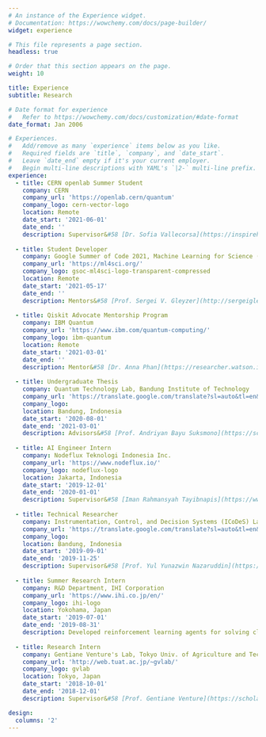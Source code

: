 ```yaml
---
# An instance of the Experience widget.
# Documentation: https://wowchemy.com/docs/page-builder/
widget: experience

# This file represents a page section.
headless: true

# Order that this section appears on the page.
weight: 10

title: Experience
subtitle: Research

# Date format for experience
#   Refer to https://wowchemy.com/docs/customization/#date-format
date_format: Jan 2006

# Experiences.
#   Add/remove as many `experience` items below as you like.
#   Required fields are `title`, `company`, and `date_start`.
#   Leave `date_end` empty if it's your current employer.
#   Begin multi-line descriptions with YAML's `|2-` multi-line prefix.
experience:
  - title: CERN openlab Summer Student
    company: CERN
    company_url: 'https://openlab.cern/quantum'
    company_logo: cern-vector-logo
    location: Remote
    date_start: '2021-06-01'
    date_end: ''
    description: Supervisor&#58 [Dr. Sofia Vallecorsa](https://inspirehep.net/authors/1028732)<br>Developing Quantum Generative Adversarial Networks to simulate the $t\bar{t}H$ production processes in the LHC experiment.
    
  - title: Student Developer
    company: Google Summer of Code 2021, Machine Learning for Science (ML4Sci)
    company_url: 'https://ml4sci.org/'
    company_logo: gsoc-ml4sci-logo-transparent-compressed
    location: Remote
    date_start: '2021-05-17'
    date_end: ''
    description: Mentors&#58 [Prof. Sergei V. Gleyzer](http://sergeigleyzer.com/), [Dr. Emanuele Usai](https://orcid.org/0000-0001-9323-2107), and [Raphael Koh](https://www.raphaelkoh.me/)<br>Currently researching the potential of Quantum Convolutional Neural Networks in classifying images of particles from high-energy physics events. The official project page is [here](https://summerofcode.withgoogle.com/projects/#5612096894533632).
    
  - title: Qiskit Advocate Mentorship Program
    company: IBM Quantum
    company_url: 'https://www.ibm.com/quantum-computing/'
    company_logo: ibm-quantum
    location: Remote
    date_start: '2021-03-01'
    date_end: ''
    description: Mentor&#58 [Dr. Anna Phan](https://researcher.watson.ibm.com/researcher/view.php?person=au1-anna.phan)<br>Working on the code implementation of the algorithm from the Data re-uploading for a universal quantum classifier by Pérez-Salinas, A. et al. and Quantum Graph Neural Networks by Verdon, G. et al. research papers in Qiskit framework. This code will be presented as Qiskit Textbook on the Qiskit's website.
    
  - title: Undergraduate Thesis
    company: Quantum Technology Lab, Bandung Institute of Technology
    company_url: 'https://translate.google.com/translate?sl=auto&tl=en&u=http%3A%2F%2Fqlab.itb.ac.id%2F'
    company_logo: 
    location: Bandung, Indonesia
    date_start: '2020-08-01'
    date_end: '2021-03-01'
    description: Advisors&#58 [Prof. Andriyan Bayu Suksmono](https://scholar.google.co.id/citations?user=IMH571IAAAAJ&hl=en) and [Dr. Nugraha](https://scholar.google.co.id/citations?user=fym11QIAAAAJ&hl=id)<br>Designed variational quantum circuits that work similarly to convolution filters in CNN to classify images. The proposed architectures achieved higher testing accuracy compared to some previous related works. Click [here](https://github.com/eraraya-ricardo/quantum_image_classifier) for the project page.
    
  - title: AI Engineer Intern
    company: Nodeflux Teknologi Indonesia Inc.
    company_url: 'https://www.nodeflux.io/'
    company_logo: nodeflux-logo
    location: Jakarta, Indonesia
    date_start: '2019-12-01'
    date_end: '2020-01-01'
    description: Supervisor&#58 [Iman Rahmansyah Tayibnapis](https://www.linkedin.com/in/iman-rahmansyah-tayibnapis-25032b176/)<br>Developed a real‑time face tracking and blemish removal algorithm to create a webcam filter application.
    
  - title: Technical Researcher
    company: Instrumentation, Control, and Decision Systems (ICoDeS) Lab, Bandung Institute of Technology
    company_url: 'https://translate.google.com/translate?sl=auto&tl=en&u=https%3A%2F%2Fik.fti.itb.ac.id%2Flab-icodes%2F'
    company_logo: 
    location: Bandung, Indonesia
    date_start: '2019-09-01'
    date_end: '2019-11-25'
    description: Supervisor&#58 [Prof. Yul Yunazwin Nazaruddin](https://scholar.google.com/citations?user=Rve3vEYAAAAJ&hl=en)<br>Conducted research in utilizing Error‑state Kalman Filter as the state‑estimator and Diagonal Recurrent Neural Networks and LSTM to make the localization of an autonomous car more reliable.
    
  - title: Summer Research Intern
    company: R&D Department, IHI Corporation
    company_url: 'https://www.ihi.co.jp/en/'
    company_logo: ihi-logo
    location: Yokohama, Japan
    date_start: '2019-07-01'
    date_end: '2019-08-31'
    description: Developed reinforcement learning agents for solving classic control problems in the OpenAI Gym environment using the Deep Q‑Learning algorithm. The programs were then converted into microservices using the SRI Microservice Platform infrastructure for the company's AI platform.
        
  - title: Research Intern
    company: Gentiane Venture's Lab, Tokyo Univ. of Agriculture and Technology
    company_url: 'http://web.tuat.ac.jp/~gvlab/'
    company_logo: gvlab
    location: Tokyo, Japan
    date_start: '2018-10-01'
    date_end: '2018-12-01'
    description: Supervisor&#58 [Prof. Gentiane Venture](https://scholar.google.com/citations?hl=en&user=RAOhaYYAAAAJ&view_op=list_works&sortby=pubdate)<br>Did [research](https://eraraya-ricardo.me/project/learning-human-touch-interaction-with-convolutional-neural-networks/) in using Convolutional Neural Network to classify several types of touch interaction from humans by learning the data pattern from a force sensor attached to a robotic arm.

design:
  columns: '2'
---
```

